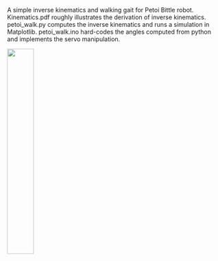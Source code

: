 A simple inverse kinematics and walking gait for Petoi Bittle robot. 
Kinematics.pdf roughly illustrates the derivation of inverse kinematics. 
petoi_walk.py computes the inverse kinematics and runs a simulation in Matplotlib.
petoi_walk.ino hard-codes the angles computed from python and implements the servo manipulation.

<p>
  <img width="35%" src="https://github.com/bstars/PetoiWalk/blob/main/walk.gif">
</p>
